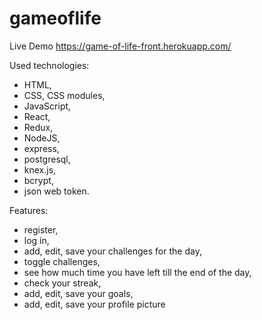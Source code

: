 # gameoflife

Live Demo
https://game-of-life-front.herokuapp.com/

Used technologies:
- HTML,
- CSS, CSS modules,
- JavaScript,
- React,
- Redux,
- NodeJS,
- express,
- postgresql,
- knex.js,
- bcrypt,
- json web token.

Features:
- register,
- log in,
- add, edit, save your challenges for the day,
- toggle challenges,
- see how much time you have left till the end of the day,
- check your streak,
- add, edit, save your goals,
- add, edit, save your profile picture
